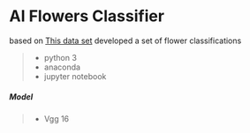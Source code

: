 # AI Flowers Classifier

based on
[This data set](http://www.robots.ox.ac.uk/~vgg/data/flowers/102/index.html) developed a set of flower classifications

>* python 3
>* anaconda
>* jupyter notebook

##### Model 
>* Vgg 16
